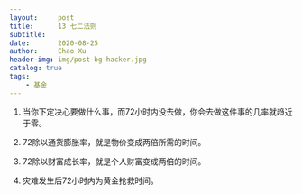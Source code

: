```yaml
---
layout:     post
title:      13 七二法则
subtitle:   
date:       2020-08-25
author:     Chao Xu
header-img: img/post-bg-hacker.jpg
catalog: true
tags:
    - 基金
---
```


1. 当你下定决心要做什么事，而72小时内没去做，你会去做这件事的几率就趋近于零。

2. 72除以通货膨胀率，就是物价变成两倍所需的时间。

3. 72除以财富成长率，就是个人财富变成两倍的时间。

4. 灾难发生后72小时内为黄金抢救时间。